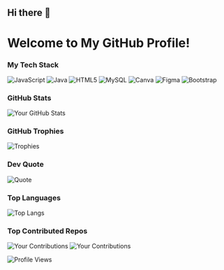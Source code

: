 ## Hi there 👋

<!--
**nathija-nimantha/Nathija-Nimantha** is a ✨ _special_ ✨ repository because its `README.md` (this file) appears on your GitHub profile.

Here are some ideas to get you started:

- 🔭 I’m currently working on ...
- 🌱 I’m currently learning ...
- 👯 I’m looking to collaborate on ...
- 🤔 I’m looking for help with ...
- 💬 Ask me about ...
- 📫 How to reach me: ...
- 😄 Pronouns: ...
- ⚡ Fun fact: ...
-->
# Welcome to My GitHub Profile!

### My Tech Stack
![JavaScript](https://img.shields.io/badge/JavaScript-F7DF1E?style=for-the-badge&logo=javascript&logoColor=black)
![Java](https://img.shields.io/badge/Java-007396?style=for-the-badge&logo=java&logoColor=white)
![HTML5](https://img.shields.io/badge/HTML5-E34F26?style=for-the-badge&logo=html5&logoColor=white)
![MySQL](https://img.shields.io/badge/MySQL-4479A1?style=for-the-badge&logo=mysql&logoColor=white)
![Canva](https://img.shields.io/badge/Canva-00C4CC?style=for-the-badge&logo=canva&logoColor=white)
![Figma](https://img.shields.io/badge/Figma-F24E1E?style=for-the-badge&logo=figma&logoColor=white)
![Bootstrap](https://img.shields.io/badge/Bootstrap-563D7C?style=for-the-badge&logo=bootstrap&logoColor=white)

### GitHub Stats
![Your GitHub Stats](https://github-readme-stats.vercel.app/api?username=nathija-nimantha&show_icons=true&theme=nightowl)

### GitHub Trophies
![Trophies](https://github-profile-trophy.vercel.app/?username=nathija-nimantha&theme=radical)

### Dev Quote
![Quote](https://quotes-github-readme.vercel.app/api?type=horizontal&theme=radical)

### Top Languages
![Top Langs](https://github-readme-stats.vercel.app/api/top-langs/?username=nathija-nimantha&layout=compact&theme=nightowl)

### Top Contributed Repos
![Your Contributions](https://github-readme-stats.vercel.app/api/pin/?username=nathija-nimantha&repo=Customer-Details-Manager&theme=nightowl)
![Your Contributions](https://github-readme-stats.vercel.app/api/pin/?username=nathija-nimantha&repo=Weather-App&theme=nightowl)

![Profile Views](https://komarev.com/ghpvc/?username=nathija-nimantha&color=green)
